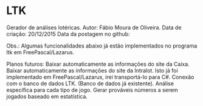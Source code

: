 # LTK
Gerador de análises lotéricas.
Autor: Fábio Moura de Oliveira.
Data de criação: 20/12/2015
Data da postagem no github:

Obs.: Algumas funcionalidades abaixo já estão implementados no programa ltk em FreePascal/Lazarus.

Planos futuros:
Baixar automaticamente as informações do site da Caixa.
Baixar automaticamente as informações do site da Intralot. Isto já foi implementado em FreePascal/Lazarus, irei transportá-lo para
C#.
Conexão com o banco de dados LTK. (Banco de dados já existente).
Análise específica para cada tipo de jogo.
Gerar prováveis números a serem jogados baseado em estatística.

